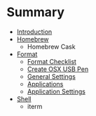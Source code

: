 # Summary

* [Introduction](README.md)
* [Homebrew](homebrew.md)
   * Homebrew Cask
* [Format](apendix.md)
   * [Format Checklist](format_checklist.md)
   * [Create OSX USB Pen](create_osx_usb_pen.md)
   * [General Settings](general_settings.md)
   * [Applications](applications.md)
   * [Application Settings](application_settings.md)
* [Shell](shell.md)
   * iterm

